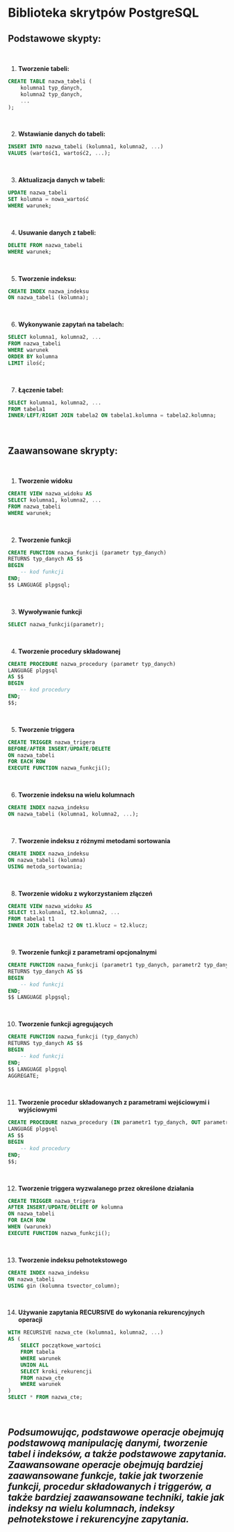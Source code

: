 <h1>Biblioteka skrytpów PostgreSQL</h1>

<h2>Podstawowe skypty: </h2>
<br>

1. **Tworzenie tabeli:**
```sql
CREATE TABLE nazwa_tabeli (
    kolumna1 typ_danych,
    kolumna2 typ_danych,
    ...
);

```
<br>

2. **Wstawianie danych do tabeli:**
```sql
INSERT INTO nazwa_tabeli (kolumna1, kolumna2, ...)
VALUES (wartość1, wartość2, ...);

```
<br>

3. **Aktualizacja danych w tabeli:**
```sql
UPDATE nazwa_tabeli
SET kolumna = nowa_wartość
WHERE warunek;

```
<br>

4. **Usuwanie danych z tabeli:**
```sql
DELETE FROM nazwa_tabeli
WHERE warunek;

```
<br>

5. **Tworzenie indeksu:**
```sql
CREATE INDEX nazwa_indeksu
ON nazwa_tabeli (kolumna);
```
<br>

6. **Wykonywanie zapytań na tabelach:**
```sql
SELECT kolumna1, kolumna2, ...
FROM nazwa_tabeli
WHERE warunek
ORDER BY kolumna
LIMIT ilość;
```
<br>

7. **Łączenie tabel:**
```sql
SELECT kolumna1, kolumna2, ...
FROM tabela1
INNER/LEFT/RIGHT JOIN tabela2 ON tabela1.kolumna = tabela2.kolumna;
```
<br>

<h2>Zaawansowane skrypty:</h2>
<br>

1. **Tworzenie widoku**
```sql
CREATE VIEW nazwa_widoku AS
SELECT kolumna1, kolumna2, ...
FROM nazwa_tabeli
WHERE warunek;

```
<br>

2. **Tworzenie funkcji**
```sql
CREATE FUNCTION nazwa_funkcji (parametr typ_danych)
RETURNS typ_danych AS $$
BEGIN
    -- kod funkcji
END;
$$ LANGUAGE plpgsql;

```
<br>

3. **Wywoływanie funkcji**
```sql
SELECT nazwa_funkcji(parametr);

```
<br>

4. **Tworzenie procedury składowanej**
```sql
CREATE PROCEDURE nazwa_procedury (parametr typ_danych)
LANGUAGE plpgsql
AS $$
BEGIN
    -- kod procedury
END;
$$;

```
<br>

5. **Tworzenie triggera**
```sql
CREATE TRIGGER nazwa_trigera
BEFORE/AFTER INSERT/UPDATE/DELETE
ON nazwa_tabeli
FOR EACH ROW
EXECUTE FUNCTION nazwa_funkcji();

```
<br>

6. **Tworzenie indeksu na wielu kolumnach**
```sql
CREATE INDEX nazwa_indeksu
ON nazwa_tabeli (kolumna1, kolumna2, ...);

```
<br>

7. **Tworzenie indeksu z różnymi metodami sortowania**
```sql
CREATE INDEX nazwa_indeksu
ON nazwa_tabeli (kolumna)
USING metoda_sortowania;

```
<br>

8. **Tworzenie widoku z wykorzystaniem złączeń**
```sql
CREATE VIEW nazwa_widoku AS
SELECT t1.kolumna1, t2.kolumna2, ...
FROM tabela1 t1
INNER JOIN tabela2 t2 ON t1.klucz = t2.klucz;

```
<br>

9. **Tworzenie funkcji z parametrami opcjonalnymi**
```sql
CREATE FUNCTION nazwa_funkcji (parametr1 typ_danych, parametr2 typ_danych DEFAULT wartość_domyslna)
RETURNS typ_danych AS $$
BEGIN
    -- kod funkcji
END;
$$ LANGUAGE plpgsql;

```
<br>

10. **Tworzenie funkcji agregujących**
```sql
CREATE FUNCTION nazwa_funkcji (typ_danych)
RETURNS typ_danych AS $$
BEGIN
    -- kod funkcji
END;
$$ LANGUAGE plpgsql
AGGREGATE;

```
<br>

11. **Tworzenie procedur składowanych z parametrami wejściowymi i wyjściowymi**
```sql
CREATE PROCEDURE nazwa_procedury (IN parametr1 typ_danych, OUT parametr2 typ_danych)
LANGUAGE plpgsql
AS $$
BEGIN
    -- kod procedury
END;
$$;

```
<br>

12. **Tworzenie triggera wyzwalanego przez określone działania**
```sql
CREATE TRIGGER nazwa_trigera
AFTER INSERT/UPDATE/DELETE OF kolumna
ON nazwa_tabeli
FOR EACH ROW
WHEN (warunek)
EXECUTE FUNCTION nazwa_funkcji();

```
<br>

13. **Tworzenie indeksu pełnotekstowego**
```sql
CREATE INDEX nazwa_indeksu
ON nazwa_tabeli
USING gin (kolumna tsvector_column);

```
<br>

14. **Używanie zapytania RECURSIVE do wykonania rekurencyjnych operacji**
```sql
WITH RECURSIVE nazwa_cte (kolumna1, kolumna2, ...)
AS (
    SELECT początkowe_wartości
    FROM tabela
    WHERE warunek
    UNION ALL
    SELECT kroki_rekurencji
    FROM nazwa_cte
    WHERE warunek
)
SELECT * FROM nazwa_cte;

```
<br>

<h2>

***Podsumowując, podstawowe operacje obejmują podstawową manipulację danymi, tworzenie tabel i indeksów, a także podstawowe zapytania. Zaawansowane operacje obejmują bardziej zaawansowane funkcje, takie jak tworzenie funkcji, procedur składowanych i triggerów, a także bardziej zaawansowane techniki, takie jak indeksy na wielu kolumnach, indeksy pełnotekstowe i rekurencyjne zapytania.***
</h2>

